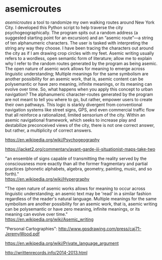 # asemicroutes

<i>asemicroutes</i> a tool to randomize my own walking routes around New York City. I developed this Python script to help traverse the city psychogeographically. The program spits out a random address (a suggested starting point for an excursion) and an “asemic route”—a string of ten alphanumeric characters. The user is tasked with interpreting the string any way they choose. I have been tracing the characters out around the city as if I am drawing crop circles with my feet. Asemic writing usually refers to a wordless, open semantic form of literature; allow me to explain why I refer to the random routes generated by the program as being asemic. The open nature of asemic work allows for meaning to emerge across linguistic understanding; Multiple meanings for the same symbolism are another possibility for an asemic work, that is, asemic content can be polysemantic or have zero meaning, infinite meanings, or its meaning can evolve over time. So, what happens when you apply this concept to urban navigation? The alphanumeric character-routes generated by the program are not meant to tell you where to go, but rather, empower users to create their own pathways. This logic is starkly divergent from conventional navigation systems like street signs, GPS, and even commercial traffic flow that all reinforce a rationalized, limited sensorium of the city. Within an asemic navigational framework, which seeks to increase play and destabilize preconceived views of the city, there is not one correct answer, but rather, a multiplicity of correct answers.<br>

https://en.wikipedia.org/wiki/Psychogeography<br>

https://jacket2.org/commentary/avant-garde-iii-situationist-maps-take-two<br>

"an ensemble of signs capable of transmitting the reality served by the consciousness more exactly than all the former fragmentary and partial practices (phonetic alphabets, algebra, geometry, painting, music, and so forth)."<br>https://en.wikipedia.org/wiki/Hypergraphy<br>

"The open nature of asemic works allows for meaning to occur across linguistic understanding; an asemic text may be 'read' in a similar fashion regardless of the reader's natural language. Multiple meanings for the same symbolism are another possibility for an asemic work, that is, asemic writing can be polysemantic or have zero meaning, infinite meanings, or its meaning can evolve over time."<br>https://en.wikipedia.org/wiki/Asemic_writing<br>

"Personal Cartographies": http://www.gpsdrawing.com/press/caj71-JeremyWood.pdf<br>

https://en.wikipedia.org/wiki/Private_language_argument<br>

http://writtenrecords.info/2014-2013.html
